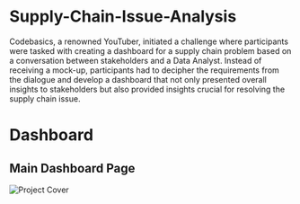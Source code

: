 # Supply-Chain-Issue-Analysis

Codebasics, a renowned YouTuber, initiated a challenge where participants were tasked with creating a dashboard for a supply chain problem based on a conversation between stakeholders and a Data Analyst. Instead of receiving a mock-up, participants had to decipher the requirements from the dialogue and develop a dashboard that not only presented overall insights to stakeholders but also provided insights crucial for resolving the supply chain issue.

# Dashboard

## Main Dashboard Page

![Project Cover](https://github.com/rajsaurav/Supply-Chain-Issue-Analysis/assets/35574674/0ca24191-882f-40ec-8825-7efe731c749c)
